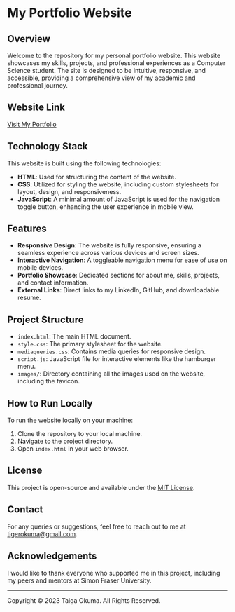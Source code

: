 # My Portfolio Website

## Overview
Welcome to the repository for my personal portfolio website. This website showcases my skills, projects, and professional experiences as a Computer Science student. The site is designed to be intuitive, responsive, and accessible, providing a comprehensive view of my academic and professional journey.

## Website Link
[Visit My Portfolio](https://www.your-website-link.com)

## Technology Stack
This website is built using the following technologies:

- **HTML**: Used for structuring the content of the website.
- **CSS**: Utilized for styling the website, including custom stylesheets for layout, design, and responsiveness.
- **JavaScript**: A minimal amount of JavaScript is used for the navigation toggle button, enhancing the user experience in mobile view.

## Features
- **Responsive Design**: The website is fully responsive, ensuring a seamless experience across various devices and screen sizes.
- **Interactive Navigation**: A toggleable navigation menu for ease of use on mobile devices.
- **Portfolio Showcase**: Dedicated sections for about me, skills, projects, and contact information.
- **External Links**: Direct links to my LinkedIn, GitHub, and downloadable resume.

## Project Structure
- `index.html`: The main HTML document.
- `style.css`: The primary stylesheet for the website.
- `mediaqueries.css`: Contains media queries for responsive design.
- `script.js`: JavaScript file for interactive elements like the hamburger menu.
- `images/`: Directory containing all the images used on the website, including the favicon.

## How to Run Locally
To run the website locally on your machine:

1. Clone the repository to your local machine.
2. Navigate to the project directory.
3. Open `index.html` in your web browser.

## License
This project is open-source and available under the [MIT License](LICENSE).

## Contact
For any queries or suggestions, feel free to reach out to me at [tigerokuma@gmail.com](mailto:tigerokuma@gmail.com).

## Acknowledgements
I would like to thank everyone who supported me in this project, including my peers and mentors at Simon Fraser University.

---

Copyright &#169; 2023 Taiga Okuma. All Rights Reserved.

